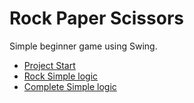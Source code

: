 # Rock Paper Scissors
Simple beginner game using Swing.

* [Project Start](https://github.com/larsnordstrom/RPSGame/tree/v1)
* [Rock Simple logic](https://github.com/larsnordstrom/RPSGame/tree/v1_simple_logic)
* [Complete Simple logic](https://github.com/larsnordstrom/RPSGame/tree/v1_complete_simple_logic)


